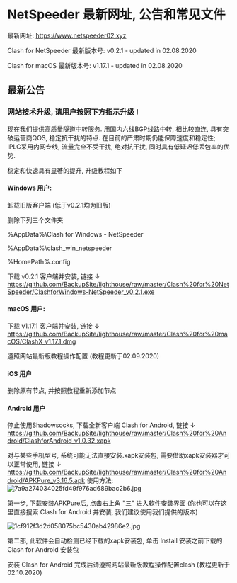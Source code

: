 # NetSpeeder 最新网址, 公告和常见文件

最新网址: https://www.netspeeder02.xyz

Clash for NetSpeeder 最新版本号: v0.2.1 - updated in 02.08.2020

Clash for macOS 最新版本号: v1.17.1 - updated in 02.08.2020

## 最新公告
### 网站技术升级, 请用户按照下方指示升级 !
现在我们提供高质量隧道中转服务. 用国内六线BGP线路中转, 相比较直连, 具有突破运营商QOS, 稳定抗干扰的特点. 在目前的严肃时期仍能保障速度和稳定性; IPLC采用内网专线, 流量完全不受干扰, 绝对抗干扰, 同时具有低延迟低丢包率的优势.

稳定和快速具有显著的提升, 升级教程如下
#### Windows 用户:
卸载旧版客户端 (低于v0.2.1均为旧版)

删除下列三个文件夹

%AppData%\Clash for Windows - NetSpeeder

%AppData%\clash_win_netspeeder

%HomePath%\.config

下载 v0.2.1 客户端并安装, 链接 ↓ https://github.com/BackupSite/lighthouse/raw/master/Clash%20for%20NetSpeeder/ClashforWindows-NetSpeeder_v0.2.1.exe

#### macOS 用户:

下载 v1.17.1 客户端并安装, 链接 ↓ https://github.com/BackupSite/lighthouse/raw/master/Clash%20for%20macOS/ClashX_v1.17.1.dmg

遵照网站最新版教程操作配置 (教程更新于02.09.2020)

#### iOS 用户
删除原有节点, 并按照教程重新添加节点

#### Android 用户
停止使用Shadowsocks, 下载全新客户端 Clash for Android, 链接 ↓ https://github.com/BackupSite/lighthouse/raw/master/Clash%20for%20Android/ClashforAndroid_v1.0.32.xapk

对与某些手机型号, 系统可能无法直接安装.xapk安装包, 需要借助xapk安装器才可以正常使用, 链接 ↓ https://github.com/BackupSite/lighthouse/raw/master/Clash%20for%20Android/APKPure_v3.16.5.apk
使用方法:
![7a9a274034025fd49f976ad689bac2b6.jpg](https://i.jpg.dog/img/7a9a274034025fd49f976ad689bac2b6.jpg)

第一步, 下载安装APKPure后, 点击右上角 "三" 进入软件安装界面 (你也可以在这里直接搜索 Clash for Android 并安装, 我们建议使用我们提供的版本)

![1cf912f3d2d058075bc5430ab42986e2.jpg](https://i.jpg.dog/img/1cf912f3d2d058075bc5430ab42986e2.jpg)

第二部, 此软件会自动检测已经下载的xapk安装包, 单击 Install 安装之前下载的 Clash for Android 安装包


安装 Clash for Android 完成后请遵照网站最新版教程操作配置clash (教程更新于02.10.2020)
